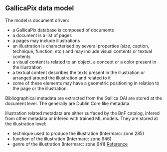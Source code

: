 ## GallicaPix data model ##

The model is document driven:
- a GallicaPix database is composed of documents
- a document is a list of pages
- a pages may include illustrations
- an illustration is characterised by several properties (size, caption, technique, function, etc.) and may include visual contents or textual contents
- a visual content is related to an object, a concept or a color present in the illustration
- a textual content describes the texts present in the illustration or arranged around the illustration and related to it
- some of these elements may have a geometric positioning in relation to the page or the illustration.

Bibliographical metadata are extracted from the Gallica OAI are stored at the document level. The generally are Dublin Core like metadata.

Illustration related metadata are either surfaced by the BnF catalog, infered from other metadata or infered with trained ML models. They are stored at the illustration level:
- technique used to produce the illustration (Intermarc: zone 285)
- function of the illustration (Intermarc: zone 646)
- genre of the illustration (Intermarc: zone 641)
[Reference](https://www.bnf.fr/fr/referentiels-intermarc) 
